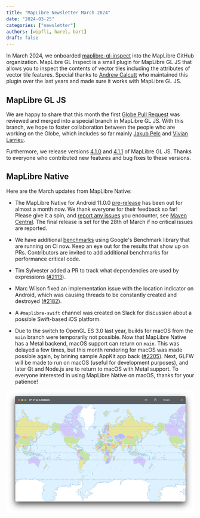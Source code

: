```yaml
---
title: "MapLibre Newsletter March 2024"
date: "2024-03-25"
categories: ["newsletter"]
authors: [wipfli, harel, bart]
draft: false
---
```


In March 2024, we onboarded [maplibre-gl-inspect](https://github.com/maplibre/maplibre-gl-inspect) into the MapLibre GitHub organization. MapLibre GL Inspect is a small plugin for MapLibre GL JS that allows you to inspect the contents of vector tiles including the attributes of vector tile features. Special thanks to [Andrew Calcutt](https://github.com/acalcutt) who maintained this plugin over the last years and made sure it works with MapLibre GL JS.

## MapLibre GL JS

We are happy to share that this month the first [Globe Pull Request](https://github.com/maplibre/maplibre-gl-js/pull/3783) was reviewed and merged into a special branch in MapLibre GL JS. With this branch, we hope to foster collaboration between the people who are working on the Globe, which includes so far mainly [Jakub Pelc](https://github.com/kubapelc) and [Vivian Larrieu](https://github.com/pheonor).

Furthermore, we release versions [4.1.0](https://github.com/maplibre/maplibre-gl-js/releases/tag/v4.1.0) and [4.1.1](https://github.com/maplibre/maplibre-gl-js/releases/tag/v4.1.1) of MapLibre GL JS. Thanks to everyone who contributed new features and bug fixes to these versions.

## MapLibre Native

Here are the March updates from MapLibre Native:

- The MapLibre Native for Android 11.0.0 [pre-release](https://github.com/maplibre/maplibre-native/releases/tag/android-v11.0.0-pre0) has been out for almost a month now. We thank everyone for their feedback so far! Please give it a spin, and [report any issues](https://github.com/maplibre/maplibre-native/issues/1608) you encounter, see [Maven Central](https://central.sonatype.com/artifact/org.maplibre.gl/android-sdk). The final release is set for the 28th of March if no critical issues are reported.

- We have additional [benchmarks](https://github.com/maplibre/maplibre-native/tree/main/benchmark) using Google's Benchmark library that are running on CI now. Keep an eye out for the results that show up on PRs. Contributors are invited to add additional benchmarks for performance critical code.

- Tim Sylvester added a PR to track what dependencies are used by expressions ([#2113](https://github.com/maplibre/maplibre-native/pull/2113)).

- Marc Wilson fixed an implementation issue with the location indicator on Android, which was causing threads to be constantly created and destroyed ([#2182](https://github.com/maplibre/maplibre-native/pull/2182)).

- A `#maplibre-swift` channel was created on Slack for discussion about a possible Swift-based iOS platform.

- Due to the switch to OpenGL ES 3.0 last year, builds for macOS from the `main` branch were temporarily not possible. Now that MapLibre Native has a Metal backend, macOS support can return on `main`. This was delayed a few times, but this month rendering for macOS was made possible again, by brining sample AppKit app back ([#2205](https://github.com/maplibre/maplibre-native/pull/2205)). Next, GLFW will be made to run on macOS (useful for development purposes), and later Qt and Node.js are to return to macOS with Metal support. To everyone interested in using MapLibre Native on macOS, thanks for your patience!

<img src="screenshot.png" style="max-width:100%">
